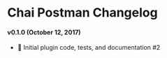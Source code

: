 # Chai Postman Changelog

#### v0.1.0 (October 12, 2017)
* :tada: Initial plugin code, tests, and documentation #2
